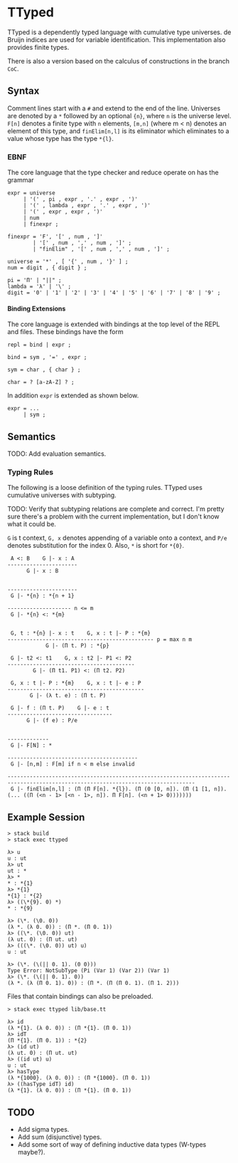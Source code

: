
# TTyped

TTyped is a dependently typed language with cumulative type universes. de Bruijn
indices are used for variable identification. This implementation also provides
finite types.

There is also a version based on the calculus of constructions in the branch
`CoC`.

## Syntax

Comment lines start with a `#` and extend to the end of the line. Universes are
denoted by a `*` followed by an optional `{n}`, where `n` is the universe level.
`F[n]` denotes a finite type with `n` elements, `[m,n]` (where m < n) denotes an
element of this type, and `finElim[n,l]` is its eliminator which eliminates to
a value whose type has the type `*{l}`.

### EBNF

The core language that the type checker and reduce operate on has the grammar

```
expr = universe
     | '(' , pi , expr , '.' , expr , ')'
     | '(' , lambda , expr , '.' , expr , ')'
     | '(' , expr , expr , ')'
     | num
     | finexpr ;

finexpr = 'F', '[' , num , ']'
        | '[' , num , ',' , num , ']' ;
        | "finElim" , '[' , num , ',' , num , ']' ;

universe = '*' , [ '{' , num , '}' ] ;
num = digit , { digit } ;

pi = 'Π' | "||" ;
lambda = 'λ' | '\' ;
digit = '0' | '1' | '2' | '3' | '4' | '5' | '6' | '7' | '8' | '9' ;
```

#### Binding Extensions

The core language is extended with bindings at the top level of the REPL and
files. These bindings have the form

```
repl = bind | expr ;

bind = sym , '=' , expr ;

sym = char , { char } ;

char = ? [a-zA-Z] ? ;
```

In addition `expr` is extended as shown below.

```
expr = ...
     | sym ;
```

## Semantics

TODO: Add evaluation semantics.

### Typing Rules

The following is a loose definition of the typing rules. TTyped uses cumulative
universes with subtyping.

TODO: Verify that subtyping relations are complete and correct. I'm pretty sure
there's a problem with the current implementation, but I don't know what it
could be.

`G` is t context, `G, x` denotes appending of a variable onto a context, and
`P/e` denotes substitution for the index 0. Also, `*` is short for `*{0}`.

```
 A <: B    G |- x : A
----------------------
      G |- x : B


----------------------
 G |- *{n} : *{n + 1}

-------------------- n <= m
 G |- *{n} <: *{m}


 G, t : *{n} |- x : t    G, x : t |- P : *{m}
---------------------------------------------- p = max n m
            G |- (Π t. P) : *{p}

 G |- t2 <: t1    G, x : t2 |- P1 <: P2
----------------------------------------
        G |- (Π t1. P1) <: (Π t2. P2)

 G, x : t |- P : *{m}    G, x : t |- e : P
-------------------------------------------
       G |- (λ t. e) : (Π t. P)

 G |- f : (Π t. P)    G |- e : t
---------------------------------
      G |- (f e) : P/e


-------------
 G |- F[N] : *

-----------------------------------------
 G |- [n,m] : F[m] if n < m else invalid

---------------------------------------------------------------------------------------------------------------------------------
 G |- finElim[n,l] : (Π (Π F[n]. *{l}). (Π (0 [0, n]). (Π (1 [1, n]). (... ((Π (<n - 1> [<n - 1>, n]). Π F[n]. (<n + 1> 0)))))))
```

## Example Session

```
> stack build
> stack exec ttyped

λ> u
u : ut
λ> ut
ut : *
λ> *
* : *{1}
λ> *{1}
*{1} : *{2}
λ> ((\*{9}. 0) *)
* : *{9}

λ> (\*. (\0. 0))
(λ *. (λ 0. 0)) : (Π *. (Π 0. 1))
λ> ((\*. (\0. 0)) ut)
(λ ut. 0) : (Π ut. ut)
λ> (((\*. (\0. 0)) ut) u)
u : ut

λ> (\*. (\(|| 0. 1). (0 0)))
Type Error: NotSubType (Pi (Var 1) (Var 2)) (Var 1)
λ> (\*. (\(|| 0. 1). 0))
(λ *. (λ (Π 0. 1). 0)) : (Π *. (Π (Π 0. 1). (Π 1. 2)))
```

Files that contain bindings can also be preloaded.

```
> stack exec ttyped lib/base.tt

λ> id
(λ *{1}. (λ 0. 0)) : (Π *{1}. (Π 0. 1))
λ> idT
(Π *{1}. (Π 0. 1)) : *{2}
λ> (id ut)
(λ ut. 0) : (Π ut. ut)
λ> ((id ut) u)
u : ut
λ> hasType
(λ *{1000}. (λ 0. 0)) : (Π *{1000}. (Π 0. 1))
λ> ((hasType idT) id)
(λ *{1}. (λ 0. 0)) : (Π *{1}. (Π 0. 1))
```

## TODO

- Add sigma types.
- Add sum (disjunctive) types.
- Add some sort of way of defining inductive data types (W-types maybe?).
